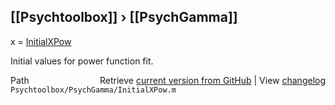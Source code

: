 ## [[Psychtoolbox]] &#8250; [[PsychGamma]]

x = [InitialXPow](InitialXPow)  
  
Initial values for power function fit.  




<div class="code_header" style="text-align:right;">
  <span style="float:left;">Path&nbsp;&nbsp;</span> <span class="counter">Retrieve <a href=
  "https://raw.github.com/Psychtoolbox-3/Psychtoolbox-3/beta/Psychtoolbox/PsychGamma/InitialXPow.m">current version from GitHub</a> | View <a href=
  "https://github.com/Psychtoolbox-3/Psychtoolbox-3/commits/beta/Psychtoolbox/PsychGamma/InitialXPow.m">changelog</a></span>
</div>
<div class="code">
  <code>Psychtoolbox/PsychGamma/InitialXPow.m</code>
</div>

